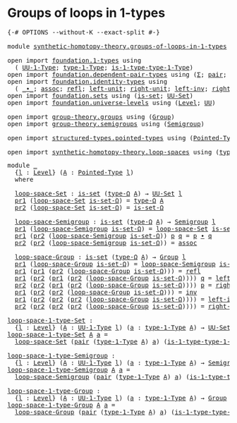 # Groups of loops in 1-types

<pre class="Agda"><a id="39" class="Symbol">{-#</a> <a id="43" class="Keyword">OPTIONS</a> <a id="51" class="Pragma">--without-K</a> <a id="63" class="Pragma">--exact-split</a> <a id="77" class="Symbol">#-}</a>

<a id="82" class="Keyword">module</a> <a id="89" href="synthetic-homotopy-theory.groups-of-loops-in-1-types.html" class="Module">synthetic-homotopy-theory.groups-of-loops-in-1-types</a> <a id="142" class="Keyword">where</a>

<a id="149" class="Keyword">open</a> <a id="154" class="Keyword">import</a> <a id="161" href="foundation.1-types.html" class="Module">foundation.1-types</a> <a id="180" class="Keyword">using</a>
  <a id="188" class="Symbol">(</a> <a id="190" href="foundation-core.1-types.html#720" class="Function">UU-1-Type</a><a id="199" class="Symbol">;</a> <a id="201" href="foundation-core.1-types.html#792" class="Function">type-1-Type</a><a id="212" class="Symbol">;</a> <a id="214" href="foundation-core.1-types.html#869" class="Function">is-1-type-type-1-Type</a><a id="235" class="Symbol">)</a>
<a id="237" class="Keyword">open</a> <a id="242" class="Keyword">import</a> <a id="249" href="foundation.dependent-pair-types.html" class="Module">foundation.dependent-pair-types</a> <a id="281" class="Keyword">using</a> <a id="287" class="Symbol">(</a><a id="288" href="foundation-core.dependent-pair-types.html#502" class="Record">Σ</a><a id="289" class="Symbol">;</a> <a id="291" href="foundation-core.dependent-pair-types.html#575" class="InductiveConstructor">pair</a><a id="295" class="Symbol">;</a> <a id="297" href="foundation-core.dependent-pair-types.html#592" class="Field">pr1</a><a id="300" class="Symbol">;</a> <a id="302" href="foundation-core.dependent-pair-types.html#604" class="Field">pr2</a><a id="305" class="Symbol">)</a>
<a id="307" class="Keyword">open</a> <a id="312" class="Keyword">import</a> <a id="319" href="foundation.identity-types.html" class="Module">foundation.identity-types</a> <a id="345" class="Keyword">using</a>
  <a id="353" class="Symbol">(</a> <a id="355" href="foundation-core.identity-types.html#2412" class="Function Operator">_∙_</a><a id="358" class="Symbol">;</a> <a id="360" href="foundation-core.identity-types.html#2863" class="Function">assoc</a><a id="365" class="Symbol">;</a> <a id="367" href="foundation-core.identity-types.html#1807" class="InductiveConstructor">refl</a><a id="371" class="Symbol">;</a> <a id="373" href="foundation-core.identity-types.html#2992" class="Function">left-unit</a><a id="382" class="Symbol">;</a> <a id="384" href="foundation-core.identity-types.html#3069" class="Function">right-unit</a><a id="394" class="Symbol">;</a> <a id="396" href="foundation-core.identity-types.html#3159" class="Function">left-inv</a><a id="404" class="Symbol">;</a> <a id="406" href="foundation-core.identity-types.html#3245" class="Function">right-inv</a><a id="415" class="Symbol">;</a> <a id="417" href="foundation-core.identity-types.html#2716" class="Function">inv</a><a id="420" class="Symbol">)</a>
<a id="422" class="Keyword">open</a> <a id="427" class="Keyword">import</a> <a id="434" href="foundation.sets.html" class="Module">foundation.sets</a> <a id="450" class="Keyword">using</a> <a id="456" class="Symbol">(</a><a id="457" href="foundation-core.sets.html#1099" class="Function">is-set</a><a id="463" class="Symbol">;</a> <a id="465" href="foundation-core.sets.html#1177" class="Function">UU-Set</a><a id="471" class="Symbol">)</a>
<a id="473" class="Keyword">open</a> <a id="478" class="Keyword">import</a> <a id="485" href="foundation.universe-levels.html" class="Module">foundation.universe-levels</a> <a id="512" class="Keyword">using</a> <a id="518" class="Symbol">(</a><a id="519" href="Agda.Primitive.html#597" class="Postulate">Level</a><a id="524" class="Symbol">;</a> <a id="526" href="foundation-core.universe-levels.html#222" class="Primitive">UU</a><a id="528" class="Symbol">)</a>

<a id="531" class="Keyword">open</a> <a id="536" class="Keyword">import</a> <a id="543" href="group-theory.groups.html" class="Module">group-theory.groups</a> <a id="563" class="Keyword">using</a> <a id="569" class="Symbol">(</a><a id="570" href="group-theory.groups.html#2468" class="Function">Group</a><a id="575" class="Symbol">)</a>
<a id="577" class="Keyword">open</a> <a id="582" class="Keyword">import</a> <a id="589" href="group-theory.semigroups.html" class="Module">group-theory.semigroups</a> <a id="613" class="Keyword">using</a> <a id="619" class="Symbol">(</a><a id="620" href="group-theory.semigroups.html#737" class="Function">Semigroup</a><a id="629" class="Symbol">)</a>

<a id="632" class="Keyword">open</a> <a id="637" class="Keyword">import</a> <a id="644" href="structured-types.pointed-types.html" class="Module">structured-types.pointed-types</a> <a id="675" class="Keyword">using</a> <a id="681" class="Symbol">(</a><a id="682" href="structured-types.pointed-types.html#383" class="Function">Pointed-Type</a><a id="694" class="Symbol">)</a>

<a id="697" class="Keyword">open</a> <a id="702" class="Keyword">import</a> <a id="709" href="synthetic-homotopy-theory.loop-spaces.html" class="Module">synthetic-homotopy-theory.loop-spaces</a> <a id="747" class="Keyword">using</a> <a id="753" class="Symbol">(</a><a id="754" href="synthetic-homotopy-theory.loop-spaces.html#1115" class="Function">type-Ω</a><a id="760" class="Symbol">)</a>
</pre>
<pre class="Agda"><a id="775" class="Keyword">module</a> <a id="782" href="synthetic-homotopy-theory.groups-of-loops-in-1-types.html#782" class="Module">_</a>
  <a id="786" class="Symbol">{</a><a id="787" href="synthetic-homotopy-theory.groups-of-loops-in-1-types.html#787" class="Bound">l</a> <a id="789" class="Symbol">:</a> <a id="791" href="Agda.Primitive.html#597" class="Postulate">Level</a><a id="796" class="Symbol">}</a> <a id="798" class="Symbol">(</a><a id="799" href="synthetic-homotopy-theory.groups-of-loops-in-1-types.html#799" class="Bound">A</a> <a id="801" class="Symbol">:</a> <a id="803" href="structured-types.pointed-types.html#383" class="Function">Pointed-Type</a> <a id="816" href="synthetic-homotopy-theory.groups-of-loops-in-1-types.html#787" class="Bound">l</a><a id="817" class="Symbol">)</a>
  <a id="821" class="Keyword">where</a>
  
  <a id="832" href="synthetic-homotopy-theory.groups-of-loops-in-1-types.html#832" class="Function">loop-space-Set</a> <a id="847" class="Symbol">:</a> <a id="849" href="foundation-core.sets.html#1099" class="Function">is-set</a> <a id="856" class="Symbol">(</a><a id="857" href="synthetic-homotopy-theory.loop-spaces.html#1115" class="Function">type-Ω</a> <a id="864" href="synthetic-homotopy-theory.groups-of-loops-in-1-types.html#799" class="Bound">A</a><a id="865" class="Symbol">)</a> <a id="867" class="Symbol">→</a> <a id="869" href="foundation-core.sets.html#1177" class="Function">UU-Set</a> <a id="876" href="synthetic-homotopy-theory.groups-of-loops-in-1-types.html#787" class="Bound">l</a>
  <a id="880" href="foundation-core.dependent-pair-types.html#592" class="Field">pr1</a> <a id="884" class="Symbol">(</a><a id="885" href="synthetic-homotopy-theory.groups-of-loops-in-1-types.html#832" class="Function">loop-space-Set</a> <a id="900" href="synthetic-homotopy-theory.groups-of-loops-in-1-types.html#900" class="Bound">is-set-Ω</a><a id="908" class="Symbol">)</a> <a id="910" class="Symbol">=</a> <a id="912" href="synthetic-homotopy-theory.loop-spaces.html#1115" class="Function">type-Ω</a> <a id="919" href="synthetic-homotopy-theory.groups-of-loops-in-1-types.html#799" class="Bound">A</a>
  <a id="923" href="foundation-core.dependent-pair-types.html#604" class="Field">pr2</a> <a id="927" class="Symbol">(</a><a id="928" href="synthetic-homotopy-theory.groups-of-loops-in-1-types.html#832" class="Function">loop-space-Set</a> <a id="943" href="synthetic-homotopy-theory.groups-of-loops-in-1-types.html#943" class="Bound">is-set-Ω</a><a id="951" class="Symbol">)</a> <a id="953" class="Symbol">=</a> <a id="955" href="synthetic-homotopy-theory.groups-of-loops-in-1-types.html#943" class="Bound">is-set-Ω</a>

  <a id="967" href="synthetic-homotopy-theory.groups-of-loops-in-1-types.html#967" class="Function">loop-space-Semigroup</a> <a id="988" class="Symbol">:</a> <a id="990" href="foundation-core.sets.html#1099" class="Function">is-set</a> <a id="997" class="Symbol">(</a><a id="998" href="synthetic-homotopy-theory.loop-spaces.html#1115" class="Function">type-Ω</a> <a id="1005" href="synthetic-homotopy-theory.groups-of-loops-in-1-types.html#799" class="Bound">A</a><a id="1006" class="Symbol">)</a> <a id="1008" class="Symbol">→</a> <a id="1010" href="group-theory.semigroups.html#737" class="Function">Semigroup</a> <a id="1020" href="synthetic-homotopy-theory.groups-of-loops-in-1-types.html#787" class="Bound">l</a>
  <a id="1024" href="foundation-core.dependent-pair-types.html#592" class="Field">pr1</a> <a id="1028" class="Symbol">(</a><a id="1029" href="synthetic-homotopy-theory.groups-of-loops-in-1-types.html#967" class="Function">loop-space-Semigroup</a> <a id="1050" href="synthetic-homotopy-theory.groups-of-loops-in-1-types.html#1050" class="Bound">is-set-Ω</a><a id="1058" class="Symbol">)</a> <a id="1060" class="Symbol">=</a> <a id="1062" href="synthetic-homotopy-theory.groups-of-loops-in-1-types.html#832" class="Function">loop-space-Set</a> <a id="1077" href="synthetic-homotopy-theory.groups-of-loops-in-1-types.html#1050" class="Bound">is-set-Ω</a>
  <a id="1088" href="foundation-core.dependent-pair-types.html#592" class="Field">pr1</a> <a id="1092" class="Symbol">(</a><a id="1093" href="foundation-core.dependent-pair-types.html#604" class="Field">pr2</a> <a id="1097" class="Symbol">(</a><a id="1098" href="synthetic-homotopy-theory.groups-of-loops-in-1-types.html#967" class="Function">loop-space-Semigroup</a> <a id="1119" href="synthetic-homotopy-theory.groups-of-loops-in-1-types.html#1119" class="Bound">is-set-Ω</a><a id="1127" class="Symbol">))</a> <a id="1130" href="synthetic-homotopy-theory.groups-of-loops-in-1-types.html#1130" class="Bound">p</a> <a id="1132" href="synthetic-homotopy-theory.groups-of-loops-in-1-types.html#1132" class="Bound">q</a> <a id="1134" class="Symbol">=</a> <a id="1136" href="synthetic-homotopy-theory.groups-of-loops-in-1-types.html#1130" class="Bound">p</a> <a id="1138" href="foundation-core.identity-types.html#2412" class="Function Operator">∙</a> <a id="1140" href="synthetic-homotopy-theory.groups-of-loops-in-1-types.html#1132" class="Bound">q</a>
  <a id="1144" href="foundation-core.dependent-pair-types.html#604" class="Field">pr2</a> <a id="1148" class="Symbol">(</a><a id="1149" href="foundation-core.dependent-pair-types.html#604" class="Field">pr2</a> <a id="1153" class="Symbol">(</a><a id="1154" href="synthetic-homotopy-theory.groups-of-loops-in-1-types.html#967" class="Function">loop-space-Semigroup</a> <a id="1175" href="synthetic-homotopy-theory.groups-of-loops-in-1-types.html#1175" class="Bound">is-set-Ω</a><a id="1183" class="Symbol">))</a> <a id="1186" class="Symbol">=</a> <a id="1188" href="foundation-core.identity-types.html#2863" class="Function">assoc</a>

  <a id="1197" href="synthetic-homotopy-theory.groups-of-loops-in-1-types.html#1197" class="Function">loop-space-Group</a> <a id="1214" class="Symbol">:</a> <a id="1216" href="foundation-core.sets.html#1099" class="Function">is-set</a> <a id="1223" class="Symbol">(</a><a id="1224" href="synthetic-homotopy-theory.loop-spaces.html#1115" class="Function">type-Ω</a> <a id="1231" href="synthetic-homotopy-theory.groups-of-loops-in-1-types.html#799" class="Bound">A</a><a id="1232" class="Symbol">)</a> <a id="1234" class="Symbol">→</a> <a id="1236" href="group-theory.groups.html#2468" class="Function">Group</a> <a id="1242" href="synthetic-homotopy-theory.groups-of-loops-in-1-types.html#787" class="Bound">l</a>
  <a id="1246" href="foundation-core.dependent-pair-types.html#592" class="Field">pr1</a> <a id="1250" class="Symbol">(</a><a id="1251" href="synthetic-homotopy-theory.groups-of-loops-in-1-types.html#1197" class="Function">loop-space-Group</a> <a id="1268" href="synthetic-homotopy-theory.groups-of-loops-in-1-types.html#1268" class="Bound">is-set-Ω</a><a id="1276" class="Symbol">)</a> <a id="1278" class="Symbol">=</a> <a id="1280" href="synthetic-homotopy-theory.groups-of-loops-in-1-types.html#967" class="Function">loop-space-Semigroup</a> <a id="1301" href="synthetic-homotopy-theory.groups-of-loops-in-1-types.html#1268" class="Bound">is-set-Ω</a>
  <a id="1312" href="foundation-core.dependent-pair-types.html#592" class="Field">pr1</a> <a id="1316" class="Symbol">(</a><a id="1317" href="foundation-core.dependent-pair-types.html#592" class="Field">pr1</a> <a id="1321" class="Symbol">(</a><a id="1322" href="foundation-core.dependent-pair-types.html#604" class="Field">pr2</a> <a id="1326" class="Symbol">(</a><a id="1327" href="synthetic-homotopy-theory.groups-of-loops-in-1-types.html#1197" class="Function">loop-space-Group</a> <a id="1344" href="synthetic-homotopy-theory.groups-of-loops-in-1-types.html#1344" class="Bound">is-set-Ω</a><a id="1352" class="Symbol">)))</a> <a id="1356" class="Symbol">=</a> <a id="1358" href="foundation-core.identity-types.html#1807" class="InductiveConstructor">refl</a>
  <a id="1365" href="foundation-core.dependent-pair-types.html#592" class="Field">pr1</a> <a id="1369" class="Symbol">(</a><a id="1370" href="foundation-core.dependent-pair-types.html#604" class="Field">pr2</a> <a id="1374" class="Symbol">(</a><a id="1375" href="foundation-core.dependent-pair-types.html#592" class="Field">pr1</a> <a id="1379" class="Symbol">(</a><a id="1380" href="foundation-core.dependent-pair-types.html#604" class="Field">pr2</a> <a id="1384" class="Symbol">(</a><a id="1385" href="synthetic-homotopy-theory.groups-of-loops-in-1-types.html#1197" class="Function">loop-space-Group</a> <a id="1402" href="synthetic-homotopy-theory.groups-of-loops-in-1-types.html#1402" class="Bound">is-set-Ω</a><a id="1410" class="Symbol">))))</a> <a id="1415" href="synthetic-homotopy-theory.groups-of-loops-in-1-types.html#1415" class="Bound">q</a> <a id="1417" class="Symbol">=</a> <a id="1419" href="foundation-core.identity-types.html#2992" class="Function">left-unit</a>
  <a id="1431" href="foundation-core.dependent-pair-types.html#604" class="Field">pr2</a> <a id="1435" class="Symbol">(</a><a id="1436" href="foundation-core.dependent-pair-types.html#604" class="Field">pr2</a> <a id="1440" class="Symbol">(</a><a id="1441" href="foundation-core.dependent-pair-types.html#592" class="Field">pr1</a> <a id="1445" class="Symbol">(</a><a id="1446" href="foundation-core.dependent-pair-types.html#604" class="Field">pr2</a> <a id="1450" class="Symbol">(</a><a id="1451" href="synthetic-homotopy-theory.groups-of-loops-in-1-types.html#1197" class="Function">loop-space-Group</a> <a id="1468" href="synthetic-homotopy-theory.groups-of-loops-in-1-types.html#1468" class="Bound">is-set-Ω</a><a id="1476" class="Symbol">))))</a> <a id="1481" href="synthetic-homotopy-theory.groups-of-loops-in-1-types.html#1481" class="Bound">p</a> <a id="1483" class="Symbol">=</a> <a id="1485" href="foundation-core.identity-types.html#3069" class="Function">right-unit</a>
  <a id="1498" href="foundation-core.dependent-pair-types.html#592" class="Field">pr1</a> <a id="1502" class="Symbol">(</a><a id="1503" href="foundation-core.dependent-pair-types.html#604" class="Field">pr2</a> <a id="1507" class="Symbol">(</a><a id="1508" href="foundation-core.dependent-pair-types.html#604" class="Field">pr2</a> <a id="1512" class="Symbol">(</a><a id="1513" href="synthetic-homotopy-theory.groups-of-loops-in-1-types.html#1197" class="Function">loop-space-Group</a> <a id="1530" href="synthetic-homotopy-theory.groups-of-loops-in-1-types.html#1530" class="Bound">is-set-Ω</a><a id="1538" class="Symbol">)))</a> <a id="1542" class="Symbol">=</a> <a id="1544" href="foundation-core.identity-types.html#2716" class="Function">inv</a>
  <a id="1550" href="foundation-core.dependent-pair-types.html#592" class="Field">pr1</a> <a id="1554" class="Symbol">(</a><a id="1555" href="foundation-core.dependent-pair-types.html#604" class="Field">pr2</a> <a id="1559" class="Symbol">(</a><a id="1560" href="foundation-core.dependent-pair-types.html#604" class="Field">pr2</a> <a id="1564" class="Symbol">(</a><a id="1565" href="foundation-core.dependent-pair-types.html#604" class="Field">pr2</a> <a id="1569" class="Symbol">(</a><a id="1570" href="synthetic-homotopy-theory.groups-of-loops-in-1-types.html#1197" class="Function">loop-space-Group</a> <a id="1587" href="synthetic-homotopy-theory.groups-of-loops-in-1-types.html#1587" class="Bound">is-set-Ω</a><a id="1595" class="Symbol">))))</a> <a id="1600" class="Symbol">=</a> <a id="1602" href="foundation-core.identity-types.html#3159" class="Function">left-inv</a>
  <a id="1613" href="foundation-core.dependent-pair-types.html#604" class="Field">pr2</a> <a id="1617" class="Symbol">(</a><a id="1618" href="foundation-core.dependent-pair-types.html#604" class="Field">pr2</a> <a id="1622" class="Symbol">(</a><a id="1623" href="foundation-core.dependent-pair-types.html#604" class="Field">pr2</a> <a id="1627" class="Symbol">(</a><a id="1628" href="foundation-core.dependent-pair-types.html#604" class="Field">pr2</a> <a id="1632" class="Symbol">(</a><a id="1633" href="synthetic-homotopy-theory.groups-of-loops-in-1-types.html#1197" class="Function">loop-space-Group</a> <a id="1650" href="synthetic-homotopy-theory.groups-of-loops-in-1-types.html#1650" class="Bound">is-set-Ω</a><a id="1658" class="Symbol">))))</a> <a id="1663" class="Symbol">=</a> <a id="1665" href="foundation-core.identity-types.html#3245" class="Function">right-inv</a>

<a id="loop-space-1-type-Set"></a><a id="1676" href="synthetic-homotopy-theory.groups-of-loops-in-1-types.html#1676" class="Function">loop-space-1-type-Set</a> <a id="1698" class="Symbol">:</a>
  <a id="1702" class="Symbol">{</a><a id="1703" href="synthetic-homotopy-theory.groups-of-loops-in-1-types.html#1703" class="Bound">l</a> <a id="1705" class="Symbol">:</a> <a id="1707" href="Agda.Primitive.html#597" class="Postulate">Level</a><a id="1712" class="Symbol">}</a> <a id="1714" class="Symbol">(</a><a id="1715" href="synthetic-homotopy-theory.groups-of-loops-in-1-types.html#1715" class="Bound">A</a> <a id="1717" class="Symbol">:</a> <a id="1719" href="foundation-core.1-types.html#720" class="Function">UU-1-Type</a> <a id="1729" href="synthetic-homotopy-theory.groups-of-loops-in-1-types.html#1703" class="Bound">l</a><a id="1730" class="Symbol">)</a> <a id="1732" class="Symbol">(</a><a id="1733" href="synthetic-homotopy-theory.groups-of-loops-in-1-types.html#1733" class="Bound">a</a> <a id="1735" class="Symbol">:</a> <a id="1737" href="foundation-core.1-types.html#792" class="Function">type-1-Type</a> <a id="1749" href="synthetic-homotopy-theory.groups-of-loops-in-1-types.html#1715" class="Bound">A</a><a id="1750" class="Symbol">)</a> <a id="1752" class="Symbol">→</a> <a id="1754" href="foundation-core.sets.html#1177" class="Function">UU-Set</a> <a id="1761" href="synthetic-homotopy-theory.groups-of-loops-in-1-types.html#1703" class="Bound">l</a>
<a id="1763" href="synthetic-homotopy-theory.groups-of-loops-in-1-types.html#1676" class="Function">loop-space-1-type-Set</a> <a id="1785" href="synthetic-homotopy-theory.groups-of-loops-in-1-types.html#1785" class="Bound">A</a> <a id="1787" href="synthetic-homotopy-theory.groups-of-loops-in-1-types.html#1787" class="Bound">a</a> <a id="1789" class="Symbol">=</a>
  <a id="1793" href="synthetic-homotopy-theory.groups-of-loops-in-1-types.html#832" class="Function">loop-space-Set</a> <a id="1808" class="Symbol">(</a><a id="1809" href="foundation-core.dependent-pair-types.html#575" class="InductiveConstructor">pair</a> <a id="1814" class="Symbol">(</a><a id="1815" href="foundation-core.1-types.html#792" class="Function">type-1-Type</a> <a id="1827" href="synthetic-homotopy-theory.groups-of-loops-in-1-types.html#1785" class="Bound">A</a><a id="1828" class="Symbol">)</a> <a id="1830" href="synthetic-homotopy-theory.groups-of-loops-in-1-types.html#1787" class="Bound">a</a><a id="1831" class="Symbol">)</a> <a id="1833" class="Symbol">(</a><a id="1834" href="foundation-core.1-types.html#869" class="Function">is-1-type-type-1-Type</a> <a id="1856" href="synthetic-homotopy-theory.groups-of-loops-in-1-types.html#1785" class="Bound">A</a> <a id="1858" href="synthetic-homotopy-theory.groups-of-loops-in-1-types.html#1787" class="Bound">a</a> <a id="1860" href="synthetic-homotopy-theory.groups-of-loops-in-1-types.html#1787" class="Bound">a</a><a id="1861" class="Symbol">)</a>

<a id="loop-space-1-type-Semigroup"></a><a id="1864" href="synthetic-homotopy-theory.groups-of-loops-in-1-types.html#1864" class="Function">loop-space-1-type-Semigroup</a> <a id="1892" class="Symbol">:</a>
  <a id="1896" class="Symbol">{</a><a id="1897" href="synthetic-homotopy-theory.groups-of-loops-in-1-types.html#1897" class="Bound">l</a> <a id="1899" class="Symbol">:</a> <a id="1901" href="Agda.Primitive.html#597" class="Postulate">Level</a><a id="1906" class="Symbol">}</a> <a id="1908" class="Symbol">(</a><a id="1909" href="synthetic-homotopy-theory.groups-of-loops-in-1-types.html#1909" class="Bound">A</a> <a id="1911" class="Symbol">:</a> <a id="1913" href="foundation-core.1-types.html#720" class="Function">UU-1-Type</a> <a id="1923" href="synthetic-homotopy-theory.groups-of-loops-in-1-types.html#1897" class="Bound">l</a><a id="1924" class="Symbol">)</a> <a id="1926" class="Symbol">(</a><a id="1927" href="synthetic-homotopy-theory.groups-of-loops-in-1-types.html#1927" class="Bound">a</a> <a id="1929" class="Symbol">:</a> <a id="1931" href="foundation-core.1-types.html#792" class="Function">type-1-Type</a> <a id="1943" href="synthetic-homotopy-theory.groups-of-loops-in-1-types.html#1909" class="Bound">A</a><a id="1944" class="Symbol">)</a> <a id="1946" class="Symbol">→</a> <a id="1948" href="group-theory.semigroups.html#737" class="Function">Semigroup</a> <a id="1958" href="synthetic-homotopy-theory.groups-of-loops-in-1-types.html#1897" class="Bound">l</a>
<a id="1960" href="synthetic-homotopy-theory.groups-of-loops-in-1-types.html#1864" class="Function">loop-space-1-type-Semigroup</a> <a id="1988" href="synthetic-homotopy-theory.groups-of-loops-in-1-types.html#1988" class="Bound">A</a> <a id="1990" href="synthetic-homotopy-theory.groups-of-loops-in-1-types.html#1990" class="Bound">a</a> <a id="1992" class="Symbol">=</a>
  <a id="1996" href="synthetic-homotopy-theory.groups-of-loops-in-1-types.html#967" class="Function">loop-space-Semigroup</a> <a id="2017" class="Symbol">(</a><a id="2018" href="foundation-core.dependent-pair-types.html#575" class="InductiveConstructor">pair</a> <a id="2023" class="Symbol">(</a><a id="2024" href="foundation-core.1-types.html#792" class="Function">type-1-Type</a> <a id="2036" href="synthetic-homotopy-theory.groups-of-loops-in-1-types.html#1988" class="Bound">A</a><a id="2037" class="Symbol">)</a> <a id="2039" href="synthetic-homotopy-theory.groups-of-loops-in-1-types.html#1990" class="Bound">a</a><a id="2040" class="Symbol">)</a> <a id="2042" class="Symbol">(</a><a id="2043" href="foundation-core.1-types.html#869" class="Function">is-1-type-type-1-Type</a> <a id="2065" href="synthetic-homotopy-theory.groups-of-loops-in-1-types.html#1988" class="Bound">A</a> <a id="2067" href="synthetic-homotopy-theory.groups-of-loops-in-1-types.html#1990" class="Bound">a</a> <a id="2069" href="synthetic-homotopy-theory.groups-of-loops-in-1-types.html#1990" class="Bound">a</a><a id="2070" class="Symbol">)</a>

<a id="loop-space-1-type-Group"></a><a id="2073" href="synthetic-homotopy-theory.groups-of-loops-in-1-types.html#2073" class="Function">loop-space-1-type-Group</a> <a id="2097" class="Symbol">:</a>
  <a id="2101" class="Symbol">{</a><a id="2102" href="synthetic-homotopy-theory.groups-of-loops-in-1-types.html#2102" class="Bound">l</a> <a id="2104" class="Symbol">:</a> <a id="2106" href="Agda.Primitive.html#597" class="Postulate">Level</a><a id="2111" class="Symbol">}</a> <a id="2113" class="Symbol">(</a><a id="2114" href="synthetic-homotopy-theory.groups-of-loops-in-1-types.html#2114" class="Bound">A</a> <a id="2116" class="Symbol">:</a> <a id="2118" href="foundation-core.1-types.html#720" class="Function">UU-1-Type</a> <a id="2128" href="synthetic-homotopy-theory.groups-of-loops-in-1-types.html#2102" class="Bound">l</a><a id="2129" class="Symbol">)</a> <a id="2131" class="Symbol">(</a><a id="2132" href="synthetic-homotopy-theory.groups-of-loops-in-1-types.html#2132" class="Bound">a</a> <a id="2134" class="Symbol">:</a> <a id="2136" href="foundation-core.1-types.html#792" class="Function">type-1-Type</a> <a id="2148" href="synthetic-homotopy-theory.groups-of-loops-in-1-types.html#2114" class="Bound">A</a><a id="2149" class="Symbol">)</a> <a id="2151" class="Symbol">→</a> <a id="2153" href="group-theory.groups.html#2468" class="Function">Group</a> <a id="2159" href="synthetic-homotopy-theory.groups-of-loops-in-1-types.html#2102" class="Bound">l</a>
<a id="2161" href="synthetic-homotopy-theory.groups-of-loops-in-1-types.html#2073" class="Function">loop-space-1-type-Group</a> <a id="2185" href="synthetic-homotopy-theory.groups-of-loops-in-1-types.html#2185" class="Bound">A</a> <a id="2187" href="synthetic-homotopy-theory.groups-of-loops-in-1-types.html#2187" class="Bound">a</a> <a id="2189" class="Symbol">=</a>
  <a id="2193" href="synthetic-homotopy-theory.groups-of-loops-in-1-types.html#1197" class="Function">loop-space-Group</a> <a id="2210" class="Symbol">(</a><a id="2211" href="foundation-core.dependent-pair-types.html#575" class="InductiveConstructor">pair</a> <a id="2216" class="Symbol">(</a><a id="2217" href="foundation-core.1-types.html#792" class="Function">type-1-Type</a> <a id="2229" href="synthetic-homotopy-theory.groups-of-loops-in-1-types.html#2185" class="Bound">A</a><a id="2230" class="Symbol">)</a> <a id="2232" href="synthetic-homotopy-theory.groups-of-loops-in-1-types.html#2187" class="Bound">a</a><a id="2233" class="Symbol">)</a> <a id="2235" class="Symbol">(</a><a id="2236" href="foundation-core.1-types.html#869" class="Function">is-1-type-type-1-Type</a> <a id="2258" href="synthetic-homotopy-theory.groups-of-loops-in-1-types.html#2185" class="Bound">A</a> <a id="2260" href="synthetic-homotopy-theory.groups-of-loops-in-1-types.html#2187" class="Bound">a</a> <a id="2262" href="synthetic-homotopy-theory.groups-of-loops-in-1-types.html#2187" class="Bound">a</a><a id="2263" class="Symbol">)</a>
</pre>